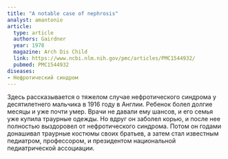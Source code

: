 ```yaml
---
title: "A notable case of nephrosis"
analyst: amantonio
article:
  type: article
  authors: Gairdner
  year: 1978
  magazine: Arch Dis Child
  link: https://www.ncbi.nlm.nih.gov/pmc/articles/PMC1544932/
  pubmed: PMC1544932
diseases:
- Нефротический синдром
---
```


Здесь рассказывается о тяжелом случае нефротического синдрома у десятилетнего мальчика в 1916 году в Англии. Ребенок болел долгие месяцы и уже почти умер. Врачи не давали ему шансов, и его семья уже купила траурные одежды. Но вдруг он заболел корью, и после нее полностью выздоровел от нефротического синдрома. Потом он годами донашивал траурные костюмы своих братьев, а затем стал известным педиатром, профессором, и президентом национальной педиатрической ассоциации.
